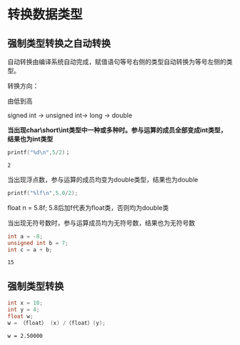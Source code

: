 # 转换数据类型

## 强制类型转换之自动转换

自动转换由编译系统自动完成，赋值语句等号右侧的类型自动转换为等号左侧的类型。

转换方向：

由低到高

signed int → unsigned int→ long → double 

**当出现char\short\int类型中一种或多种时。参与运算的成员全部变成int类型，结果也为int类型**

```c
printf("%d\n",5/2)；
```

```
2
```

当出现浮点数，参与运算的成员均变为double类型，结果也为double

 

```c
printf("%lf\n",5.0/2);
```

float n = 5.8f;               5.8后加f代表为float类，否则均为double类

当出现无符号数时，参与运算成员均为无符号数，结果也为无符号数

```c
int a = -8;
unsigned int b = 7;
int c = a + b;
```

```
15
```

## 强制类型转换

```c
int x = 10;
int y = 4;
float w;
w = （float） (x) /（float）(y);
```

```
w = 2.50000
```

